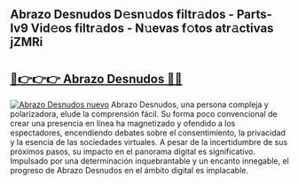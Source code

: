 ## Abrazo Desnudos D𝚎sn𝚞dos filtr𝚊dos - Parts-Iv9 Vid𝚎os filtr𝚊dos - N𝚞evas f𝚘tos atr𝚊ctivas jZMRi

# <h2><a href="http://mb3pcmx.tromn.icu/?c=Abrazo+Desnudos">🔗👉👉👉 Abrazo Desnudos 🔗🔗</a></h2>

[![Abrazo Desnudos nuevo](https://i.imgur.com/pEAQMta.gif)](http://mb3pcmx.tromn.icu/?c=Abrazo+Desnudos)
Abrazo Desnudos, una persona compleja y polarizadora, elude la comprensión fácil. Su forma poco convencional de crear una presencia en línea ha magnetizado y ofendido a los espectadores, encendiendo debates sobre el consentimiento, la privacidad y la esencia de las sociedades virtuales. A pesar de la incertidumbre de sus próximos pasos, su impacto en el panorama digital es significativo. Impulsado por una determinación inquebrantable y un encanto innegable, el progreso de Abrazo Desnudos en el ámbito digital es implacable.
